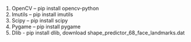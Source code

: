 1. OpenCV – pip install opencv-python 
2. Imutils – pip install imutils 
3. Scipy – pip install scipy 
4. Pygame – pip install pygame 
5. Dlib - pip install dlib,
download shape_predictor_68_face_landmarks.dat
